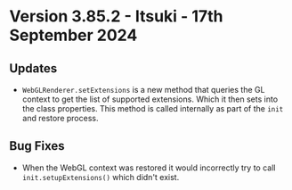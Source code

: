 # Version 3.85.2 - Itsuki - 17th September 2024



## Updates

* `WebGLRenderer.setExtensions` is a new method that queries the GL context to get the list of supported extensions. Which it then sets into the class properties. This method is called internally as part of the `init` and restore process.

## Bug Fixes

* When the WebGL context was restored it would incorrectly try to call `init.setupExtensions()` which didn't exist.